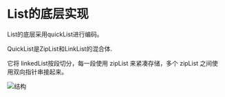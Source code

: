 # List的底层实现

List的底层采用quickList进行编码。

QuickList是ZipList和LinkList的混合体.

它将 linkedList按段切分，每一段使用 zipList 来紧凑存储，多个 zipList 之间使用双向指针串接起来。

![结构](http://java-engineer.ztianzeng.com/uPic/redis_quicklist_%E7%BB%93%E6%9E%84.jpg)